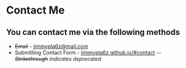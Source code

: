 # Contact Me
## You can contact me via the following methods
- ~~Email~~ - jimmypla6z@mail.com
- Submitting Contact Form - [jimmypla6z.github.io/#contact](https://jimmypla6z.github.io)
--
*~~Strikethrough~~ indicates deprecated*
